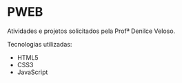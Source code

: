 # PWEB
Atividades e projetos solicitados pela Profª Denilce Veloso.

Tecnologias utilizadas: 
- HTML5
- CSS3
- JavaScript



